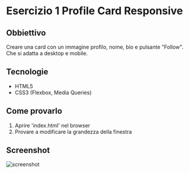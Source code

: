 # Esercizio 1 Profile Card Responsive

## Obbiettivo
Creare una card con un immagine profilo, nome, bio e pulsante "Follow". Che si adatta a desktop e mobile.

## Tecnologie
- HTML5
- CSS3 (Flexbox, Media Queries)

## Come provarlo
1. Aprire 'index.html' nel browser
2. Provare a modificare la grandezza della finestra

## Screenshot
![screenshot](../../docs/images/)



